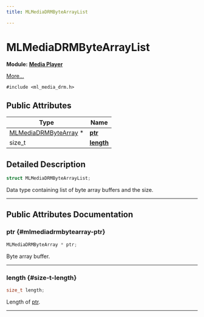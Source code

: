 ```yaml
---
title: MLMediaDRMByteArrayList

---
```


# MLMediaDRMByteArrayList

**Module:** **[Media Player](/api-ref/api/Modules/group___media_player/group___media_player.md)**



 [More...](#detailed-description)


`#include <ml_media_drm.h>`

## Public Attributes

| Type           | Name           |
| -------------- | -------------- |
| [MLMediaDRMByteArray](/api-ref/api/Modules/group___media_player/struct_m_l_media_d_r_m_byte_array.md) * | **[ptr](/api-ref/api/Modules/group___media_player/struct_m_l_media_d_r_m_byte_array_list.md#mlmediadrmbytearray-ptr)**  |
| size_t | **[length](/api-ref/api/Modules/group___media_player/struct_m_l_media_d_r_m_byte_array_list.md#size-t-length)**  |

## Detailed Description

```cpp
struct MLMediaDRMByteArrayList;
```


Data type containing list of byte array buffers and the size. 





-----------
## Public Attributes Documentation

### ptr {#mlmediadrmbytearray-ptr}

```cpp
MLMediaDRMByteArray * ptr;
```


Byte array buffer. 





-----------

### length {#size-t-length}

```cpp
size_t length;
```


Length of [ptr](/api-ref/api/Modules/group___media_player/struct_m_l_media_d_r_m_byte_array_list.md#mlmediadrmbytearray-ptr). 





-----------

